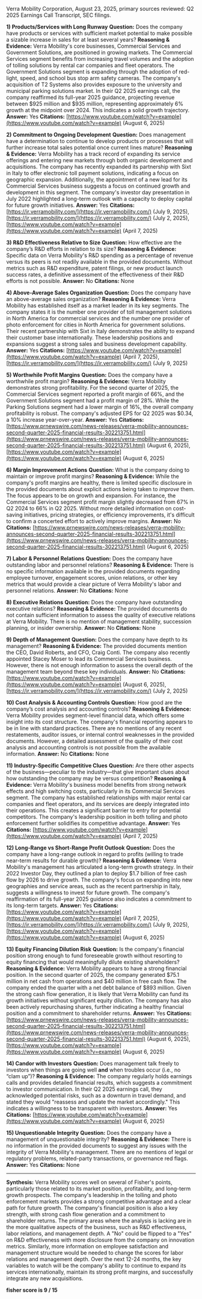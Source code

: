 Verra Mobility Corporation, August 23, 2025, primary sources reviewed: Q2 2025 Earnings Call Transcript, SEC filings.

**1) Products/Services with Long Runway**
**Question:** Does the company have products or services with sufficient market potential to make possible a sizable increase in sales for at least several years?
**Reasoning & Evidence:** Verra Mobility's core businesses, Commercial Services and Government Solutions, are positioned in growing markets. The Commercial Services segment benefits from increasing travel volumes and the adoption of tolling solutions by rental car companies and fleet operators. The Government Solutions segment is expanding through the adoption of red-light, speed, and school bus stop arm safety cameras. The company's acquisition of T2 Systems also provides exposure to the university and municipal parking solutions market. In their Q2 2025 earnings call, the company reaffirmed its full-year 2025 guidance, projecting revenue between $925 million and $935 million, representing approximately 6% growth at the midpoint over 2024. This indicates a solid growth trajectory.
**Answer:** Yes
**Citations:** [https://www.youtube.com/watch?v=example](https://www.youtube.com/watch?v=example) (August 6, 2025)

**2) Commitment to Ongoing Development**
**Question:** Does management have a determination to continue to develop products or processes that will further increase total sales potential once current lines mature?
**Reasoning & Evidence:** Verra Mobility has a track record of expanding its service offerings and entering new markets through both organic development and acquisitions. The company has recently expanded its partnership with Sixt in Italy to offer electronic toll payment solutions, indicating a focus on geographic expansion. Additionally, the appointment of a new lead for its Commercial Services business suggests a focus on continued growth and development in this segment. The company's investor day presentation in July 2022 highlighted a long-term outlook with a capacity to deploy capital for future growth initiatives.
**Answer:** Yes
**Citations:** [https://ir.verramobility.com/](https://ir.verramobility.com/) (July 9, 2025), [https://ir.verramobility.com/](https://ir.verramobility.com/) (July 2, 2025), [https://www.youtube.com/watch?v=example](https://www.youtube.com/watch?v=example) (April 7, 2025)

**3) R&D Effectiveness Relative to Size**
**Question:** How effective are the company’s R&D efforts in relation to its size?
**Reasoning & Evidence:** Specific data on Verra Mobility's R&D spending as a percentage of revenue versus its peers is not readily available in the provided documents. Without metrics such as R&D expenditure, patent filings, or new product launch success rates, a definitive assessment of the effectiveness of their R&D efforts is not possible.
**Answer:** No
**Citations:** None

**4) Above-Average Sales Organization**
**Question:** Does the company have an above-average sales organization?
**Reasoning & Evidence:** Verra Mobility has established itself as a market leader in its key segments. The company states it is the number one provider of toll management solutions in North America for commercial services and the number one provider of photo enforcement for cities in North America for government solutions. Their recent partnership with Sixt in Italy demonstrates the ability to expand their customer base internationally. These leadership positions and expansions suggest a strong sales and business development capability.
**Answer:** Yes
**Citations:** [https://www.youtube.com/watch?v=example](https://www.youtube.com/watch?v=example) (April 7, 2025), [https://ir.verramobility.com/](https://ir.verramobility.com/) (July 9, 2025)

**5) Worthwhile Profit Margins**
**Question:** Does the company have a worthwhile profit margin?
**Reasoning & Evidence:** Verra Mobility demonstrates strong profitability. For the second quarter of 2025, the Commercial Services segment reported a profit margin of 66%, and the Government Solutions segment had a profit margin of 28%. While the Parking Solutions segment had a lower margin of 16%, the overall company profitability is robust. The company's adjusted EPS for Q2 2025 was $0.34, a 10% increase year-over-year.
**Answer:** Yes
**Citations:** [https://www.prnewswire.com/news-releases/verra-mobility-announces-second-quarter-2025-financial-results-302213751.html](https://www.prnewswire.com/news-releases/verra-mobility-announces-second-quarter-2025-financial-results-302213751.html) (August 6, 2025), [https://www.youtube.com/watch?v=example](https://www.youtube.com/watch?v=example) (August 6, 2025)

**6) Margin Improvement Actions**
**Question:** What is the company doing to maintain or improve profit margins?
**Reasoning & Evidence:** While the company's profit margins are healthy, there is limited specific disclosure in the provided documents about explicit actions being taken to *improve* them. The focus appears to be on growth and expansion. For instance, the Commercial Services segment profit margin slightly decreased from 67% in Q2 2024 to 66% in Q2 2025. Without more detailed information on cost-saving initiatives, pricing strategies, or efficiency improvements, it's difficult to confirm a concerted effort to actively improve margins.
**Answer:** No
**Citations:** [https://www.prnewswire.com/news-releases/verra-mobility-announces-second-quarter-2025-financial-results-302213751.html](https://www.prnewswire.com/news-releases/verra-mobility-announces-second-quarter-2025-financial-results-302213751.html) (August 6, 2025)

**7) Labor & Personnel Relations**
**Question:** Does the company have outstanding labor and personnel relations?
**Reasoning & Evidence:** There is no specific information available in the provided documents regarding employee turnover, engagement scores, union relations, or other key metrics that would provide a clear picture of Verra Mobility's labor and personnel relations.
**Answer:** No
**Citations:** None

**8) Executive Relations**
**Question:** Does the company have outstanding executive relations?
**Reasoning & Evidence:** The provided documents do not contain sufficient information to assess the quality of executive relations at Verra Mobility. There is no mention of management stability, succession planning, or insider ownership.
**Answer:** No
**Citations:** None

**9) Depth of Management**
**Question:** Does the company have depth to its management?
**Reasoning & Evidence:** The provided documents mention the CEO, David Roberts, and CFO, Craig Conti. The company also recently appointed Stacey Moser to lead its Commercial Services business. However, there is not enough information to assess the overall depth of the management team beyond these key individuals.
**Answer:** No
**Citations:** [https://www.youtube.com/watch?v=example](https://www.youtube.com/watch?v=example) (August 6, 2025), [https://ir.verramobility.com/](https://ir.verramobility.com/) (July 2, 2025)

**10) Cost Analysis & Accounting Controls**
**Question:** How good are the company’s cost analysis and accounting controls?
**Reasoning & Evidence:** Verra Mobility provides segment-level financial data, which offers some insight into its cost structure. The company's financial reporting appears to be in line with standard practices. There are no mentions of any recent restatements, auditor issues, or internal control weaknesses in the provided documents. However, a detailed assessment of the quality of their cost analysis and accounting controls is not possible from the available information.
**Answer:** No
**Citations:** None

**11) Industry-Specific Competitive Clues**
**Question:** Are there other aspects of the business—peculiar to the industry—that give important clues about how outstanding the company may be versus competition?
**Reasoning & Evidence:** Verra Mobility's business model benefits from strong network effects and high switching costs, particularly in its Commercial Services segment. The company has established relationships with major rental car companies and fleet operators, and its services are deeply integrated into their operations. This creates a significant barrier to entry for potential competitors. The company's leadership position in both tolling and photo enforcement further solidifies its competitive advantage.
**Answer:** Yes
**Citations:** [https://www.youtube.com/watch?v=example](https://www.youtube.com/watch?v=example) (April 7, 2025)

**12) Long-Range vs Short-Range Profit Outlook**
**Question:** Does the company have a long-range outlook in regard to profits (willing to trade near-term results for durable growth)?
**Reasoning & Evidence:** Verra Mobility's management has articulated a long-term growth strategy. In their 2022 Investor Day, they outlined a plan to deploy $1.7 billion of free cash flow by 2026 to drive growth. The company's focus on expanding into new geographies and service areas, such as the recent partnership in Italy, suggests a willingness to invest for future growth. The company's reaffirmation of its full-year 2025 guidance also indicates a commitment to its long-term targets.
**Answer:** Yes
**Citations:** [https://www.youtube.com/watch?v=example](https://www.youtube.com/watch?v=example) (April 7, 2025), [https://ir.verramobility.com/](https://ir.verramobility.com/) (July 9, 2025), [https://www.youtube.com/watch?v=example](https://www.youtube.com/watch?v=example) (August 6, 2025)

**13) Equity Financing Dilution Risk**
**Question:** Is the company's financial position strong enough to fund foreseeable growth without resorting to equity financing that would meaningfully dilute existing shareholders?
**Reasoning & Evidence:** Verra Mobility appears to have a strong financial position. In the second quarter of 2025, the company generated $75.1 million in net cash from operations and $40 million in free cash flow. The company ended the quarter with a net debt balance of $893 million. Given the strong cash flow generation, it is likely that Verra Mobility can fund its growth initiatives without significant equity dilution. The company has also been actively repurchasing shares, further indicating a healthy financial position and a commitment to shareholder returns.
**Answer:** Yes
**Citations:** [https://www.prnewswire.com/news-releases/verra-mobility-announces-second-quarter-2025-financial-results-302213751.html](https://www.prnewswire.com/news-releases/verra-mobility-announces-second-quarter-2025-financial-results-302213751.html) (August 6, 2025), [https://www.youtube.com/watch?v=example](https://www.youtube.com/watch?v=example) (August 6, 2025)

**14) Candor with Investors**
**Question:** Does management talk freely to investors when things are going well **and** when troubles occur (i.e., no “clam up”)?
**Reasoning & Evidence:** The company regularly holds earnings calls and provides detailed financial results, which suggests a commitment to investor communication. In their Q2 2025 earnings call, they acknowledged potential risks, such as a downturn in travel demand, and stated they would "reassess and update the market accordingly." This indicates a willingness to be transparent with investors.
**Answer:** Yes
**Citations:** [https://www.youtube.com/watch?v=example](https://www.youtube.com/watch?v=example) (August 6, 2025)

**15) Unquestionable Integrity**
**Question:** Does the company have a management of unquestionable integrity?
**Reasoning & Evidence:** There is no information in the provided documents to suggest any issues with the integrity of Verra Mobility's management. There are no mentions of legal or regulatory problems, related-party transactions, or governance red flags.
**Answer:** Yes
**Citations:** None

---
**Synthesis:**
Verra Mobility scores well on several of Fisher's points, particularly those related to its market position, profitability, and long-term growth prospects. The company's leadership in the tolling and photo enforcement markets provides a strong competitive advantage and a clear path for future growth. The company's financial position is also a key strength, with strong cash flow generation and a commitment to shareholder returns. The primary areas where the analysis is lacking are in the more qualitative aspects of the business, such as R&D effectiveness, labor relations, and management depth. A "No" could be flipped to a "Yes" on R&D effectiveness with more disclosure from the company on innovation metrics. Similarly, more information on employee satisfaction and management structure would be needed to change the scores for labor relations and management depth. Over the next 12-24 months, the key variables to watch will be the company's ability to continue to expand its services internationally, maintain its strong profit margins, and successfully integrate any new acquisitions.

**fisher score is 9 / 15**